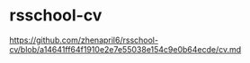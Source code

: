 # rsschool-cv
https://github.com/zhenapril6/rsschool-cv/blob/a14641ff64f1910e2e7e55038e154c9e0b64ecde/cv.md
